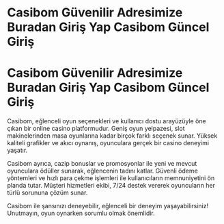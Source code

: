 # Casibom Güvenilir Adresimize Buradan Giriş Yap Casibom Güncel Giriş

# Casibom Güvenilir Adresimize Buradan Giriş Yap Casibom Güncel Giriş

Casibom, eğlenceli oyun seçenekleri ve kullanıcı dostu arayüzüyle öne çıkan bir online casino platformudur. Geniş oyun yelpazesi, slot makinelerinden masa oyunlarına kadar birçok farklı seçenek sunar. Yüksek kaliteli grafikler ve akıcı oynanış, oyunculara gerçek bir casino deneyimi yaşatır.

Casibom ayrıca, cazip bonuslar ve promosyonlar ile yeni ve mevcut oyunculara ödüller sunarak, eğlencenin tadını katlar. Güvenli ödeme yöntemleri ve hızlı para çekme işlemleri ile kullanıcıların memnuniyetini ön planda tutar. Müşteri hizmetleri ekibi, 7/24 destek vererek oyuncuların her türlü sorununa çözüm sunar.

Casibom ile şansınızı deneyebilir, eğlenceli bir deneyim yaşayabilirsiniz! Unutmayın, oyun oynarken sorumlu olmak önemlidir.
